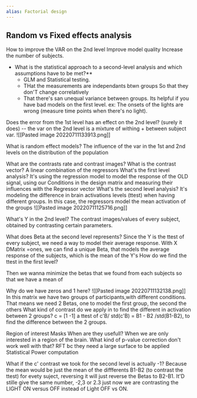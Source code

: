 ```yaml
---
alias: Factorial design
---
```

## Random vs Fixed effects analysis
How to improve the VAR on the 2nd level
	Improve model quality
	Increase the number of subjects. 
-  What is the statistical approach to a second-level analysis and which assumptions have to be met?**
	- GLM and Statistical testing.
	- THat the measurements are independants btwn groups So that they don'T change correlatively
	- That there's san unequal variance between groups. 
Its helpful if you have bad models on the first level. ex: The onsets of the lights are wrong (measure time points when there's no light).

Does the error from the 1st level has an effect on the 2nd level? 
	(surely it does) -- the var on the 2nd level is a mixture of withing + between subject var. 
	![[Pasted image 20220711133913.png]]

What is random effect models?
	The influence of the var in the 1st and 2nd levels on the distribution of the population

What are the contrasts rate and contrast images?
What is the contrast vector?
	A linear combination of the regressors
What's the first level analysis?
	It's using the regression model to model the response of the OLD signal, using our Conditions in the design matrix and measuring their influences with the Regressor vector 
What's the second level analysis?
	It's modeling the difference in brain activations levels (ttest) when having different groups. In this case, the regressors model the mean activation of the groups
		![[Pasted image 20220711125716.png]]

What's Y in the 2nd level?
	The contrast images/values of every subject, obtained by contrasting certain parameters.

What does Beta at the second level represents?
	Since the Y is the ttest of every subject, we need a way to model their average response. With X DMatrix =ones, we can find a unique Beta, that models the average response of the subjects, which is the mean of the Y's
How do we find the ttest in the first level?

Then we wanna minimize the betas that we found from each subjects so that we have a mean of


Why do we have zeros and 1 here? 
	![[Pasted image 20220711132138.png]]
	In this matrix we have two groups of participants,with different conditions. That means we need 2 Betas, one to model the first group, the second the others
What kind of contrast do we apply in to find the different in activation between 2 groups?
	 c = [1 -1] a ttest of c'B/ std(c'B) = B1 - B2 /std(B1-B2), to find the difference between the 2 groups.


Region of interest Masks
When are they usefull?
	When we are only interested in a region of the brain. 
What kind  of p-value correction don't work well with that?
	RFT bc they need a large surface to be applied
Statistical Power computation


What if the c' contrast we took for the second level is actually -1?
	Because the mean would be just the mean of the diffferents B1-B2 (to contrast the ttest) for evety suject, reversing it will just reverse the Betas to B2-B1. 
	It'D stille give the same number, -2,3 or 2.3 just now we are contrasting the LIGHT ON versus OFF instead of Light OFF vs ON.
